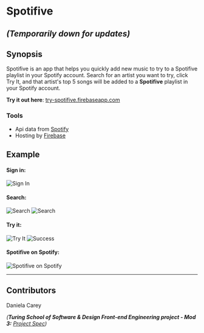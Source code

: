 # Spotifive

## _(Temporarily down for updates)_

## Synopsis

Spotifive is an app that helps you quickly add new music to try to a Spotifive playlist in your Spotify account. 
Search for an artist you want to try, click Try It, and that artist's top 5 songs will be added to a **Spotifive** playlist in your Spotify account.

**Try it out here**: [try-spotifive.firebaseapp.com](http://try-spotifive.firebaseapp.com)

### Tools 

* Api data from [Spotify](https://developer.spotify.com/documentation/)
* Hosting by [Firebase](https://firebase.google.com/)

## Example 

#### Sign in:
![Sign In](./src/images/signin.png)

#### Search:
![Search](./src/images/search1.png)
![Search](./src/images/search2.png)

#### Try it:
![Try It](./src/images/tryit.png)
![Success](./src/images/success.png)

#### Spotifive on Spotify:
![Spotifive on Spotify](./src/images/spotify.png)

---

## Contributors

Daniela Carey

_(**Turing School of Software & Design Front-end Engineering project - Mod 3:** [Project Spec](http://frontend.turing.io/projects/self-directed-project.html))_ 


